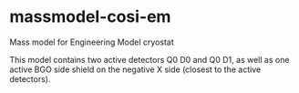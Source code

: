 # massmodel-cosi-em
Mass model for Engineering Model cryostat

This model contains two active detectors Q0 D0 and Q0 D1, as well as one active BGO side shield on the negative X side (closest to the active detectors).
